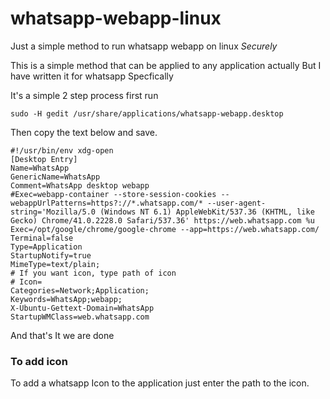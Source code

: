 # whatsapp-webapp-linux
Just a simple method to run whatsapp webapp on linux *Securely*

This is a simple method that can be applied to any application actually 
But I have written it for whatsapp Specfically

It's a simple 2 step process
first run
```
sudo -H gedit /usr/share/applications/whatsapp-webapp.desktop
```

Then copy the text below and save.



```
#!/usr/bin/env xdg-open
[Desktop Entry]
Name=WhatsApp
GenericName=WhatsApp
Comment=WhatsApp desktop webapp
#Exec=webapp-container --store-session-cookies --webappUrlPatterns=https?://*.whatsapp.com/* --user-agent-string='Mozilla/5.0 (Windows NT 6.1) AppleWebKit/537.36 (KHTML, like Gecko) Chrome/41.0.2228.0 Safari/537.36' https://web.whatsapp.com %u
Exec=/opt/google/chrome/google-chrome --app=https://web.whatsapp.com/
Terminal=false
Type=Application
StartupNotify=true
MimeType=text/plain;
# If you want icon, type path of icon
# Icon=
Categories=Network;Application;
Keywords=WhatsApp;webapp;
X-Ubuntu-Gettext-Domain=WhatsApp
StartupWMClass=web.whatsapp.com
```

And that's It we are done
### To add icon
To add a whatsapp Icon to the application just enter the path to the icon.

